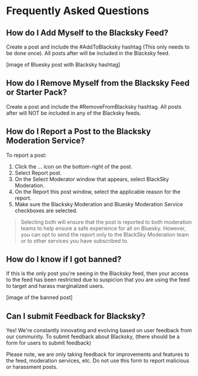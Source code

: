 # Frequently Asked Questions

## How do I Add Myself to the Blacksky Feed?
Create a post and include the #AddToBlacksky hashtag (This only needs to be done once). All posts after will be included in the Blacksky feed.

[image of Bluesky post with Blacksky hashtag]

## How do I Remove Myself from the Blacksky Feed or Starter Pack?
Create a post and include the #RemoveFromBlacksky hashtag. All posts after will NOT be included in any of the Blacksky feeds.

## How do I Report a Post to the Blacksky Moderation Service?

To report a post:
1. Click the … icon on the bottom-right of the post.
2. Select Report post.
3. On the Select Moderator window that appears, select BlackSky Moderation.
4. On the Report this post window, select the applicable reason for the report.
5. Make sure the Blacksky Moderation and Bluesky Moderation Service checkboxes are selected.

> Selecting both will ensure that the post is reported to both moderation teams to help ensure a safe experience for all on Bluesky. However, you can opt to send the report only to the BlackSky Moderation team or to other services you have subscribed to.

## How do I know if I got banned?
If this is the only post you're seeing in the Blacksky feed, then your access to the feed has been restricted due to suspicion that you are using the feed to target and harass marginalized users.

[image of the banned post]

## Can I submit Feedback for Blacksky?
Yes! We're constantly innovating and evolving based on user feedback from our community. To submit feedback about Blacksky, (there should be a form for users to submit feedback)

Please note, we are only taking feedback for improvements and features to the feed, moderation services, etc. Do not use this form to report malicious or harassment posts.
